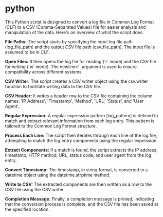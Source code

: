 # python

This Python script is designed to convert a log file in Common Log Format (CLF) to a CSV (Comma-Separated Values) file for easier analysis and manipulation of the data. Here's an overview of what the script does:

**File Paths:**
    The script starts by specifying the input log file path (log_file_path) and the output CSV file path (csv_file_path). The input file is assumed to be in CLF.

**Open Files:**
    It then opens the log file for reading ('r' mode) and the CSV file for writing ('w' mode). The newline='' argument is used to ensure compatibility across different systems.

**CSV Writer:**
    The script creates a CSV writer object using the csv.writer function to facilitate writing data to the CSV file.

**CSV Header:**
    It writes a header row to the CSV file containing the column names: 'IP Address', 'Timestamp', 'Method', 'URL', 'Status', and 'User Agent'.

**Regular Expression:**
    A regular expression pattern (log_pattern) is defined to match and extract relevant information from each log entry. This pattern is tailored to the Common Log Format structure.

**Process Each Line:**
    The script then iterates through each line of the log file, attempting to match the log entry components using the regular expression.

**Extract Components:**
    If a match is found, the script extracts the IP address, timestamp, HTTP method, URL, status code, and user agent from the log entry.

**Convert Timestamp:**
    The timestamp, in string format, is converted to a datetime object using the datetime.strptime method.

**Write to CSV:**
    The extracted components are then written as a row to the CSV file using the CSV writer.

**Completion Message:**
    Finally, a completion message is printed, indicating that the conversion process is complete, and the CSV file has been saved at the specified location.
